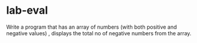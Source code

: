 # lab-eval


Write a program that has an array of numbers (with both positive and negative values) , displays the total no of negative numbers from the array.